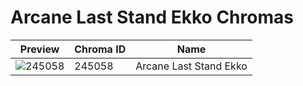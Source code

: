 # Arcane Last Stand Ekko Chromas

| Preview | Chroma ID | Name |
|---------|-----------|------|
| ![245058](https://raw.communitydragon.org/latest/plugins/rcp-be-lol-game-data/global/default/v1/champion-chroma-images/245/245058.png) | 245058 | Arcane Last Stand Ekko |